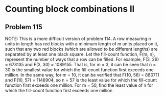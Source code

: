 #  Counting block combinations II
## Problem 115


NOTE: This is a more difficult version of problem 114.
A row measuring n units in length has red blocks with a minimum length of m units placed on it, such that any two red blocks (which are allowed to be different lengths) are separated by at least one black square.
Let the fill-count function, F(m, n), represent the number of ways that a row can be filled.
For example, F(3, 29) = 673135 and F(3, 30) = 1089155.
That is, for m = 3, it can be seen that n = 30 is the smallest value for which the fill-count function first exceeds one million.
In the same way, for m = 10, it can be verified that F(10, 56) = 880711 and F(10, 57) = 1148904, so n = 57 is the least value for which the fill-count function first exceeds one million.
For m = 50, find the least value of n for which the fill-count function first exceeds one million.



